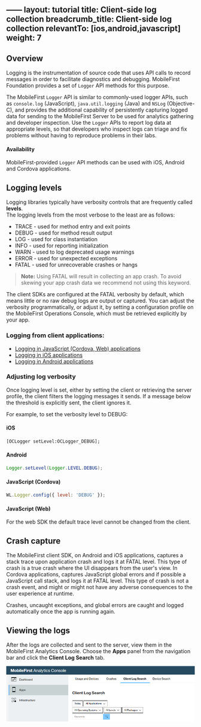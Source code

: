 ——
layout: tutorial
title: Client-side log collection
breadcrumb_title: Client-side log collection
relevantTo: [ios,android,javascript]
weight: 7
---

## Overview
Logging is the instrumentation of source code that uses API calls to record messages in order to facilitate diagnostics and debugging. 
MobileFirst Foundation provides a set of `Logger` API methods for this purpose. 

The MobileFirst `Logger` API is similar to commonly-used logger APIs, such as `console.log` (JavaScript), `java.util.logging` (Java) and `NSLog` (Objective-C), and provides the additional capability of persistently capturing logged data for sending to the MobileFirst Server to be used for analytics gathering and developer inspection. Use the `Logger` APIs to report log data at appropriate levels, so that developers who inspect logs can triage and fix problems without having to reproduce problems in their labs.

#### Availability
MobileFirst-provided `Logger` API methods can be used with iOS, Android and Cordova applications. 

## Logging levels
Logging libraries typically have verbosity controls that are frequently called **levels**.  
The logging levels from the most verbose to the least are as follows:

* TRACE - used for method entry and exit points
* DEBUG - used for method result output
* LOG - used for class instantiation
* INFO - used for reporting initialization
* WARN - used to log deprecated usage warnings
* ERROR - used for unexpected exceptions
* FATAL - used for unrecoverable crashes or hangs

> **Note:** Using FATAL will result in collecting an app crash. To avoid skewing your app crash data we recommend not using this keyword.

The client SDKs are configured at the FATAL verbosity by default, which means little or no raw debug logs are output or captured. You can adjust the verbosity programmatically, or adjust it, by setting a configuration profile on the MobileFirst Operations Console, which must be retrieved explicitly by your app.

### Logging from client applications:

* [Logging in JavaScript (Cordova, Web) applications](javascript/)
* [Logging in iOS applications](ios/)
* [Logging in Android applications](android/)

### Adjusting log verbosity
Once logging level is set, either by setting the client or retrieving the server profile, the client filters the logging messages it sends. If a message below the threshold is explicitly sent, the client ignores it.

For example, to set the verbosity level to DEBUG:

#### iOS

```objc
[OCLogger setLevel:OCLogger_DEBUG];
```

#### Android
```java
Logger.setLevel(Logger.LEVEL.DEBUG);
```

#### JavaScript (Cordova)

```javascript
WL.Logger.config({ level: 'DEBUG' });
```

#### JavaScript (Web)
For the web SDK the default trace level cannot be changed from the client.

## Crash capture
The MobileFirst client SDK, on Android and iOS applications, captures a stack trace upon application crash and logs it at FATAL level. This type of crash is a true crash where the UI disappears from the user's view. In Cordova applications, captures JavaScript global errors and if possible a JavaScript call stack, and logs it at FATAL level. This type of crash is not a crash event, and might or might not have any adverse consequences to the user experience at runtime.

Crashes, uncaught exceptions, and global errors are caught and logged automatically once the app is running again.

## Viewing the logs
After the logs are collected and sent to the server, view them in the MobileFirst Analytics Console. Choose the **Apps** panel from the navigation bar and click the **Client Log Search** tab.

![Search and view logs](consoleViewClientLogs.png)

